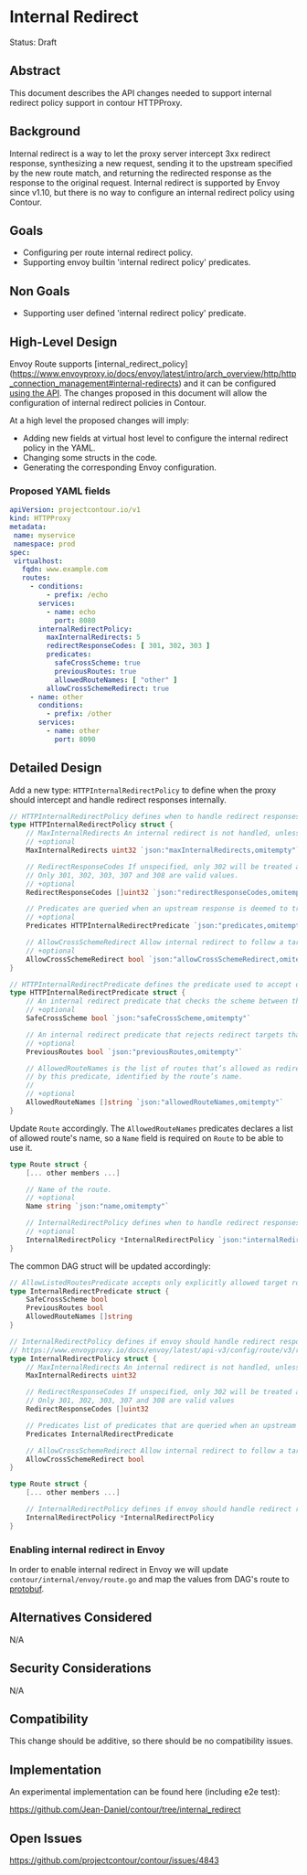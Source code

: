 # Internal Redirect

Status: Draft

## Abstract
This document describes the API changes needed to support internal redirect policy support in contour HTTPProxy.

## Background
Internal redirect is a way to let the proxy server intercept 3xx redirect response, synthesizing a new request, sending it to the upstream specified by the new route match, and returning the redirected response as the response to the original request.
Internal redirect is supported by Envoy since v1.10, but there is no way to configure an internal redirect policy using Contour.

## Goals
- Configuring per route internal redirect policy.
- Supporting envoy builtin 'internal redirect policy' predicates.

## Non Goals
- Supporting user defined 'internal redirect policy' predicate.

## High-Level Design

Envoy Route supports [internal_redirect_policy] (https://www.envoyproxy.io/docs/envoy/latest/intro/arch_overview/http/http_connection_management#internal-redirects) and it can be configured [using the API](https://www.envoyproxy.io/docs/envoy/latest/api-v3/config/route/v3/route_components.proto#envoy-v3-api-field-config-route-v3-routeaction-internal-redirect-policy). The changes proposed in this document will allow the configuration of internal redirect policies in Contour.

At a high level the proposed changes will imply:
- Adding new fields at virtual host level to configure the internal redirect policy in the YAML.
- Changing some structs in the code.
- Generating the corresponding Envoy configuration.

### Proposed YAML fields

```yaml
apiVersion: projectcontour.io/v1
kind: HTTPProxy
metadata:
 name: myservice
 namespace: prod
spec:
 virtualhost:
   fqdn: www.example.com
   routes:
     - conditions:
         - prefix: /echo
       services:
         - name: echo
           port: 8080
       internalRedirectPolicy:
         maxInternalRedirects: 5
         redirectResponseCodes: [ 301, 302, 303 ]
         predicates:
           safeCrossScheme: true
           previousRoutes: true
           allowedRouteNames: [ "other" ]
         allowCrossSchemeRedirect: true
     - name: other
       conditions:
         - prefix: /other
       services:
         - name: other
           port: 8090
```

## Detailed Design

Add a new type: `HTTPInternalRedirectPolicy` to define when the proxy should intercept and handle redirect responses internally.

```Go
// HTTPInternalRedirectPolicy defines when to handle redirect responses internally.
type HTTPInternalRedirectPolicy struct {
    // MaxInternalRedirects An internal redirect is not handled, unless the number of previous internal redirects that a downstream request has encountered is lower than this value.
    // +optional
    MaxInternalRedirects uint32 `json:"maxInternalRedirects,omitempty"`

    // RedirectResponseCodes If unspecified, only 302 will be treated as internal redirect.
    // Only 301, 302, 303, 307 and 308 are valid values.
    // +optional
    RedirectResponseCodes []uint32 `json:"redirectResponseCodes,omitempty"`

    // Predicates are queried when an upstream response is deemed to trigger an internal redirect by all other criteria.
    // +optional
    Predicates HTTPInternalRedirectPredicate `json:"predicates,omitempty"`

    // AllowCrossSchemeRedirect Allow internal redirect to follow a target URI with a different scheme than the value of x-forwarded-proto.
    // +optional
    AllowCrossSchemeRedirect bool `json:"allowCrossSchemeRedirect,omitempty"`
}

// HTTPInternalRedirectPredicate defines the predicate used to accept or reject an internal redirection.
type HTTPInternalRedirectPredicate struct {
    // An internal redirect predicate that checks the scheme between the downstream url and the redirect target url.
    // +optional
    SafeCrossScheme bool `json:"safeCrossScheme,omitempty"`

    // An internal redirect predicate that rejects redirect targets that are pointing to a route that has been followed by a previous redirect from the current route.
    // +optional
    PreviousRoutes bool `json:"previousRoutes,omitempty"`

    // AllowedRouteNames is the list of routes that’s allowed as redirect target
    // by this predicate, identified by the route’s name.
    //
    // +optional
    AllowedRouteNames []string `json:"allowedRouteNames,omitempty"`
}
```

Update `Route` accordingly. 
The `AllowedRouteNames` predicates declares a list of allowed route's name, so a `Name` field is required on `Route` to be able to use it.

```Go
type Route struct {
    [... other members ...]

    // Name of the route.
    // +optional
    Name string `json:"name,omitempty"`

    // InternalRedirectPolicy defines when to handle redirect responses internally.
    // +optional
    InternalRedirectPolicy *InternalRedirectPolicy `json:"internalRedirectPolicy,omitempty"`
}
```

The common DAG struct will be updated accordingly:

```Go
// AllowListedRoutesPredicate accepts only explicitly allowed target routes.
type InternalRedirectPredicate struct {
    SafeCrossScheme bool
    PreviousRoutes bool
    AllowedRouteNames []string
}

// InternalRedirectPolicy defines if envoy should handle redirect response internally instead of sending it downstream.
// https://www.envoyproxy.io/docs/envoy/latest/api-v3/config/route/v3/route_components.proto#envoy-v3-api-msg-config-route-v3-internalredirectpolicy
type InternalRedirectPolicy struct {
    // MaxInternalRedirects An internal redirect is not handled, unless the number of previous internal redirects that a downstream request has encountered is lower than this value
    MaxInternalRedirects uint32

    // RedirectResponseCodes If unspecified, only 302 will be treated as internal redirect.
    // Only 301, 302, 303, 307 and 308 are valid values
    RedirectResponseCodes []uint32

    // Predicates list of predicates that are queried when an upstream response is deemed to trigger an internal redirect by all other criteria
    Predicates InternalRedirectPredicate

    // AllowCrossSchemeRedirect Allow internal redirect to follow a target URI with a different scheme than the value of x-forwarded-proto.
    AllowCrossSchemeRedirect bool
}

type Route struct {
    [... other members ...]

    // InternalRedirectPolicy defines if envoy should handle redirect response internally instead of sending it downstream.
    InternalRedirectPolicy *InternalRedirectPolicy
}
```

### Enabling internal redirect in Envoy
In order to enable internal redirect in Envoy we will update `contour/internal/envoy/route.go` and map the values from DAG's route to [protobuf](https://www.envoyproxy.io/docs/envoy/latest/api-v3/config/route/v3/route_components.proto#envoy-v3-api-field-config-route-v3-routeaction-internal-redirect-policy).


## Alternatives Considered

N/A

## Security Considerations

N/A

## Compatibility
This change should be additive, so there should be no compatibility issues.

## Implementation
An experimental implementation can be found here (including e2e test):

https://github.com/Jean-Daniel/contour/tree/internal_redirect

## Open Issues

https://github.com/projectcontour/contour/issues/4843

